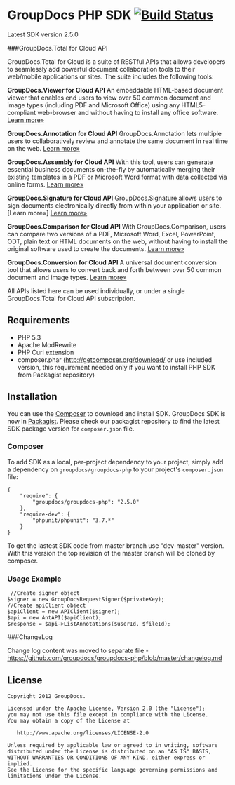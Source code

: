  GroupDocs PHP SDK [![Build Status](https://secure.travis-ci.org/groupdocs/groupdocs-php.png)](http://travis-ci.org/groupdocs/groupdocs-php)
=============

Latest SDK version 2.5.0

###GroupDocs.Total for Cloud API

GroupDocs.Total for Cloud is a suite of RESTful APIs that allows developers to seamlessly add powerful document collaboration tools to their web/mobile applications or sites. The suite includes the following tools:

**GroupDocs.Viewer for Cloud API**
An embeddable HTML-based document viewer that enables end users to view over 50 common document and image types (including PDF and Microsoft Office) using any HTML5-compliant web-browser and without having to install any office software. [Learn more»](http://groupdocs.com/cloud/document-viewer-api)

**GroupDocs.Annotation for Cloud API**
GroupDocs.Annotation lets multiple users to collaboratively review and annotate the same document in real time on the web. [Learn more»](http://groupdocs.com/cloud/document-annotation-api)

**GroupDocs.Assembly for Cloud API**
With this tool, users can generate essential business documents on-the-fly by automatically merging their existing templates in a PDF or Microsoft Word format with data collected via online forms. [Learn more»](http://groupdocs.com/cloud/document-assembly-api)

**GroupDocs.Signature for Cloud API**
GroupDocs.Signature allows users to sign documents electronically directly from within your application or site. [Learn more»]
<a href=”http://groupdocs.com/cloud/electronic-signature-api”>Learn more»</a>

**GroupDocs.Comparison for Cloud API**
With GroupDocs.Comparison, users can compare two versions of a PDF, Microsoft Word, Excel, PowerPoint, ODT, plain text or HTML documents on the web, without having to install the original software used to create the documents. [Learn more»](http://groupdocs.com/cloud/document-comparison-api)

**GroupDocs.Conversion for Cloud API**
A universal document conversion tool that allows users to convert back and forth between over 50 common document and image types. [Learn more»](http://groupdocs.com/cloud/document-conversion-api)

All APIs listed here can be used individually, or under a single GroupDocs.Total for Cloud API subscription.

## Requirements

* PHP 5.3
* Apache ModRewrite
* PHP Curl extension
* composer.phar (http://getcomposer.org/download/ or use included version, this requirement needed
only if you want to install PHP SDK from Packagist repository)


## Installation

You can use the [Composer](http://getcomposer.org/) to download and install SDK.
GroupDocs SDK is now in [Packagist](https://packagist.org/packages/groupdocs/groupdocs-php). Please check our packagist repository to find the latest SDK package version for `composer.json` file.

### Composer

To add SDK as a local, per-project dependency to your project, simply add a dependency on `groupdocs/groupdocs-php` to your project's `composer.json` file:

	{
		"require": {
			"groupdocs/groupdocs-php": "2.5.0"
		},
		"require-dev": {
			"phpunit/phpunit": "3.7.*"
		}
	}
	
To get the lastest SDK code from master branch use "dev-master" version. With this version the top revision of the master branch will be cloned by composer.

### Usage Example
	 //Create signer object
    $signer = new GroupDocsRequestSigner($privateKey);
    //Create apiClient object
    $apiClient = new APIClient($signer);
  	$api = new AntAPI($apiClient);
	$response = $api->ListAnnotations($userId, $fileId);

###ChangeLog

Change log content was moved to separate file - https://github.com/groupdocs/groupdocs-php/blob/master/changelog.md


License
-------

	Copyright 2012 GroupDocs.

	Licensed under the Apache License, Version 2.0 (the "License");
	you may not use this file except in compliance with the License.
	You may obtain a copy of the License at

	   http://www.apache.org/licenses/LICENSE-2.0

	Unless required by applicable law or agreed to in writing, software
	distributed under the License is distributed on an "AS IS" BASIS,
	WITHOUT WARRANTIES OR CONDITIONS OF ANY KIND, either express or implied.
	See the License for the specific language governing permissions and
	limitations under the License.
